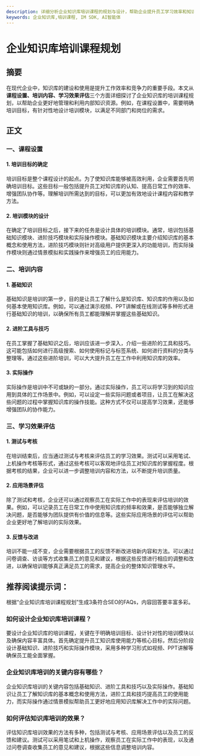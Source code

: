 ```yaml
---
description: 详细分析企业知识库培训课程的规划与设计，帮助企业提升员工学习效率和知识管理能力。
keywords: 企业知识库,培训课程, IM SDK, AI智能体
---
```

# 企业知识库培训课程规划

## 摘要

在现代企业中，知识库的建设和使用是提升工作效率和竞争力的重要手段。本文从**课程设置、培训内容、学习效果评估**三个方面详细探讨了企业知识库的培训课程规划，以帮助企业更好地管理和利用内部知识资源。例如，在课程设置中，需要明确培训目标，有针对性地设计培训模块，以满足不同部门和岗位的需求。

## 正文

### 一、课程设置

#### 1. 培训目标的确定
培训目标是整个课程设计的起点。为了使知识库能够被高效利用，企业需要首先明确培训目标。这些目标一般包括提升员工对知识库的认知、提高日常工作的效率、增强团队协作等。理解培训所需达到的目标，可以更加有效地设计课程内容和教学方法。

#### 2. 培训模块的设计
在确定了培训目标之后，接下来的任务是设计具体的培训模块。通常，培训包括基础知识模块、进阶技巧模块和实际操作模块。基础知识模块主要介绍知识库的基本概念和使用方法，进阶技巧模块则针对高级用户提供更深入的功能培训，而实际操作模块则通过情景模拟和实践操作来增强员工的应用能力。

### 二、培训内容

#### 1. 基础知识
基础知识是培训的第一步，目的是让员工了解什么是知识库、知识库的作用以及如何基本使用知识库。例如，可以通过演示视频、PPT讲解或在线测试等多种形式进行基础知识的培训，以确保所有员工都能理解并掌握这些基础知识。

#### 2. 进阶工具与技巧
在员工掌握了基础知识之后，培训应该进一步深入，介绍一些进阶的工具和技巧。这可能包括如何进行高级搜索、如何使用标记与标签系统、如何进行资料的分类与整理等。通过这些进阶培训，可以大大提升员工在工作中利用知识库的效率。

#### 3. 实际操作
实际操作是培训中不可或缺的一部分。通过实际操作，员工可以将学习到的知识应用到具体的工作场景中。例如，可以设定一些实际问题或者项目，让员工在解决这些问题的过程中掌握知识库的操作技能。这种方式不仅可以提高学习效果，还能够增强团队的协作能力。

### 三、学习效果评估

#### 1. 测试与考核
在培训结束后，应当通过测试与考核来评估员工的学习效果。测试可以采用笔试、上机操作考核等形式，通过这些考核可以客观地评估员工对知识库的掌握程度。根据考核的结果，企业可以进一步调整培训内容和方法，以不断提升培训质量。

#### 2. 应用场景评估
除了测试和考核，企业还可以通过观察员工在实际工作中的表现来评估培训的效果。例如，可以记录员工在日常工作中使用知识库的频率和效果，是否能够独立解决问题，是否能够为团队提供有价值的信息等。这些实际应用场景的评估可以帮助企业更好地了解培训的实际效果。

#### 3. 反馈与改进
培训不能一成不变，企业需要根据员工的反馈不断改进培新内容和方法。可以通过问卷调查、访谈等方式收集员工的意见和建议，根据这些反馈进行相应的调整和改进，以确保培训能够真正满足员工的需求，提高企业的整体知识管理水平。

## 推荐阅读提示词：

根据“企业知识库培训课程规划”生成3条符合SEO的FAQs，内容回答要丰富多彩。

### **如何设计企业知识库培训课程？**

要设计企业知识库的培训课程，关键在于明确培训目标、设计针对性的培训模块以及确保内容丰富具体。首先确定提升员工知识库使用能力等核心目标，然后分阶段设计基础知识、进阶技巧和实际操作模块，采用多种学习形式如视频、PPT讲解等确保员工能全面掌握。

### **企业知识库培训的关键内容有哪些？**

企业知识库培训的关键内容包括基础知识、进阶工具和技巧以及实际操作。基础知识让员工了解知识库的基本概念和使用方法，进阶工具和技巧提高员工的使用能力，而实际操作通过情景模拟帮助员工更好地应用知识库解决工作中的实际问题。

### **如何评估知识库培训的效果？**

评估知识库培训效果的方法有多种，包括测试与考核、应用场景评估以及员工的反馈和建议。测试可以采用笔试和上机操作，观察员工在实际工作中的表现，以及通过问卷调查收集员工的意见和建议，根据这些信息调整培训内容。